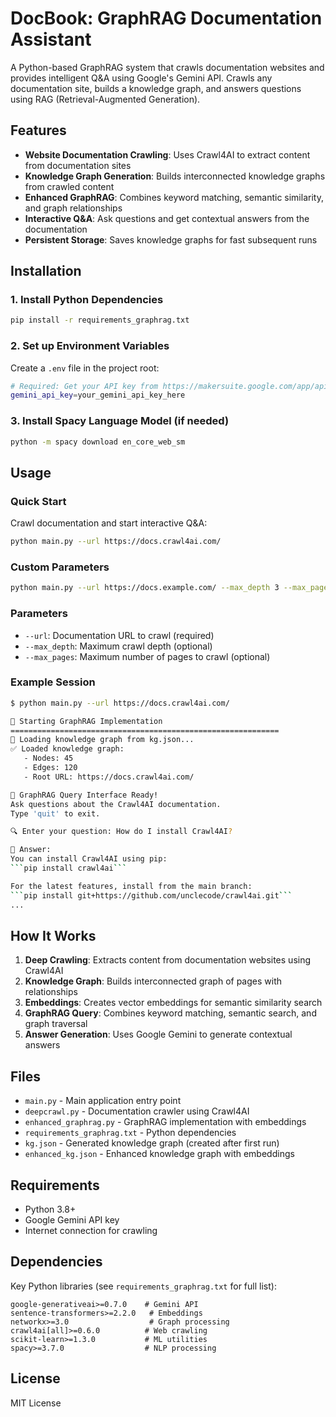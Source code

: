 # DocBook: GraphRAG Documentation Assistant

A Python-based GraphRAG system that crawls documentation websites and provides intelligent Q&A using Google's Gemini API. Crawls any documentation site, builds a knowledge graph, and answers questions using RAG (Retrieval-Augmented Generation).

## Features

- **Website Documentation Crawling**: Uses Crawl4AI to extract content from documentation sites
- **Knowledge Graph Generation**: Builds interconnected knowledge graphs from crawled content
- **Enhanced GraphRAG**: Combines keyword matching, semantic similarity, and graph relationships
- **Interactive Q&A**: Ask questions and get contextual answers from the documentation
- **Persistent Storage**: Saves knowledge graphs for fast subsequent runs

## Installation

### 1. Install Python Dependencies

```bash
pip install -r requirements_graphrag.txt
```

### 2. Set up Environment Variables

Create a `.env` file in the project root:

```bash
# Required: Get your API key from https://makersuite.google.com/app/apikey
gemini_api_key=your_gemini_api_key_here
```

### 3. Install Spacy Language Model (if needed)

```bash
python -m spacy download en_core_web_sm
```

## Usage

### Quick Start

Crawl documentation and start interactive Q&A:

```bash
python main.py --url https://docs.crawl4ai.com/
```

### Custom Parameters

```bash
python main.py --url https://docs.example.com/ --max_depth 3 --max_pages 50
```

### Parameters

- `--url`: Documentation URL to crawl (required)
- `--max_depth`: Maximum crawl depth (optional)
- `--max_pages`: Maximum number of pages to crawl (optional)

### Example Session

```bash
$ python main.py --url https://docs.crawl4ai.com/

🚀 Starting GraphRAG Implementation
============================================================
📂 Loading knowledge graph from kg.json...
✅ Loaded knowledge graph:
   - Nodes: 45
   - Edges: 120
   - Root URL: https://docs.crawl4ai.com/

🤖 GraphRAG Query Interface Ready!
Ask questions about the Crawl4AI documentation.
Type 'quit' to exit.

🔍 Enter your question: How do I install Crawl4AI?

📝 Answer:
You can install Crawl4AI using pip:
```pip install crawl4ai```

For the latest features, install from the main branch:
```pip install git+https://github.com/unclecode/crawl4ai.git```
...
```

## How It Works

1. **Deep Crawling**: Extracts content from documentation websites using Crawl4AI
2. **Knowledge Graph**: Builds interconnected graph of pages with relationships
3. **Embeddings**: Creates vector embeddings for semantic similarity search
4. **GraphRAG Query**: Combines keyword matching, semantic search, and graph traversal
5. **Answer Generation**: Uses Google Gemini to generate contextual answers

## Files

- `main.py` - Main application entry point
- `deepcrawl.py` - Documentation crawler using Crawl4AI
- `enhanced_graphrag.py` - GraphRAG implementation with embeddings
- `requirements_graphrag.txt` - Python dependencies
- `kg.json` - Generated knowledge graph (created after first run)
- `enhanced_kg.json` - Enhanced knowledge graph with embeddings

## Requirements

- Python 3.8+
- Google Gemini API key
- Internet connection for crawling

## Dependencies

Key Python libraries (see `requirements_graphrag.txt` for full list):

```
google-generativeai>=0.7.0    # Gemini API
sentence-transformers>=2.2.0   # Embeddings
networkx>=3.0                  # Graph processing
crawl4ai[all]>=0.6.0          # Web crawling
scikit-learn>=1.3.0           # ML utilities
spacy>=3.7.0                  # NLP processing
```

## License

MIT License
